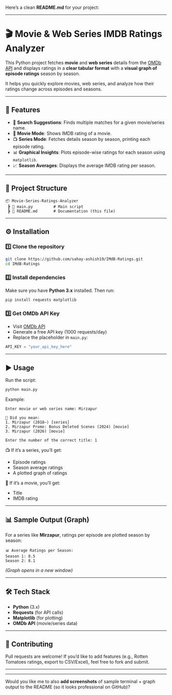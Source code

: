 Here’s a clean **README.md** for your project:

---

# 🎬 Movie & Web Series IMDB Ratings Analyzer

This Python project fetches **movie** and **web series** details from the [OMDb API](https://www.omdbapi.com/) and displays ratings in a **clear tabular format** with a **visual graph of episode ratings** season by season.

It helps you quickly explore movies, web series, and analyze how their ratings change across episodes and seasons.

---

## 🚀 Features

* 🔎 **Search Suggestions**: Finds multiple matches for a given movie/series name.
* 🎥 **Movie Mode**: Shows IMDB rating of a movie.
* 📺 **Series Mode**: Fetches details season by season, printing each episode rating.
* 📊 **Graphical Insights**: Plots episode-wise ratings for each season using `matplotlib`.
* 📈 **Season Averages**: Displays the average IMDB rating per season.

---

## 📂 Project Structure

```
📦 Movie-Series-Ratings-Analyzer
 ┣ 📜 main.py         # Main script
 ┣ 📜 README.md       # Documentation (this file)
```

---

## ⚙️ Installation

### 1️⃣ Clone the repository

```bash
git clone https://github.com/sahay-ashish19/IMdB-Ratings.git
cd IMdB-Ratings
```

### 2️⃣ Install dependencies

Make sure you have **Python 3.x** installed. Then run:

```bash
pip install requests matplotlib
```

### 3️⃣ Get OMDb API Key

* Visit [OMDb API](https://www.omdbapi.com/apikey.aspx)
* Generate a free API key (1000 requests/day)
* Replace the placeholder in `main.py`:

```python
API_KEY = "your_api_key_here"
```

---

## ▶️ Usage

Run the script:

```bash
python main.py
```

Example:

```
Enter movie or web series name: Mirzapur

🔎 Did you mean:
1. Mirzapur (2018–) [series]
2. Mirzapur Promo: Bonus Deleted Scenes (2024) [movie]
3. Mirzapur (2026) [movie]

Enter the number of the correct title: 1
```

📺 If it’s a series, you’ll get:

* Episode ratings
* Season average ratings
* A plotted graph of ratings

🎥 If it’s a movie, you’ll get:

* Title
* IMDB rating

---

## 📊 Sample Output (Graph)

For a series like **Mirzapur**, ratings per episode are plotted season by season:

```
📊 Average Ratings per Season:
Season 1: 8.5
Season 2: 8.1
```

*(Graph opens in a new window)*

---

## 🛠️ Tech Stack

* **Python** (3.x)
* **Requests** (for API calls)
* **Matplotlib** (for plotting)
* **OMDb API** (movie/series data)

---

## 🤝 Contributing

Pull requests are welcome! If you’d like to add features (e.g., Rotten Tomatoes ratings, export to CSV/Excel), feel free to fork and submit.

---



---

Would you like me to also **add screenshots** of sample terminal + graph output to the README (so it looks professional on GitHub)?

